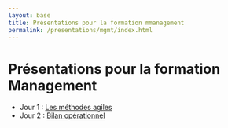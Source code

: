 ```yaml
---
layout: base
title: Présentations pour la formation mmanagement
permalink: /presentations/mgmt/index.html
---
```


Présentations pour la formation Management
==========================================
        
* Jour 1 : [Les méthodes agiles](/presentations/mgmt/agilite/)
* Jour 2 : [Bilan opérationnel](/presentations/mgmt/J2/)
        
